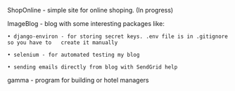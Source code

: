 ShopOnline - simple site for online shoping. (In progress)


ImageBlog - blog with some interesting packages like:

    • django-environ - for storing secret keys. .env file is in .gitignore so you have to 	create it manually
     
    • selenium - for automated testing my blog
    
    • sending emails directly from blog with SendGrid help


gamma - program for building or hotel managers
